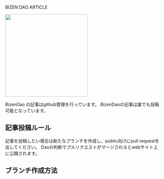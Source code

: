 BIZEN DAO ARTICLE

<img src="file:///Users/goodsun/develop/bizen/article/md/ja/0x59d2e0e4dcf3dc47e83364d4e9a91b310e713248/img/80scat.jpg" title="" alt="" width="265">



BizenDao の記事はgithub管理を行っています。
BizenDaoの記事は誰でも投稿可能となっています。



## 記事投稿ルール

記事を投稿したい場合は新たなブランチを作成し、public向けにpull requestを出してください。
Daoの判断でプルリクエストがマージされるとwebサイト上に公開されます。



## ブランチ作成方法
